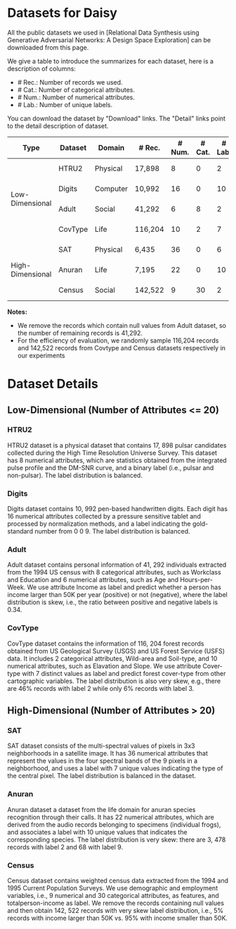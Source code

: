 # Datasets for Daisy 

All the public datasets we used in [Relational Data Synthesis using Generative Adversarial Networks: A Design Space Exploration] can be downloaded from this page.

We give a table to introduce the summarizes for each dataset, here is a description of columns:
- \# Rec.: Number of records we used.
- \# Cat.: Number of categorical attributes.
- \# Num.: Number of numerical attributes.
- \# Lab.: Number of unique labels.

You can download the dataset by "Download" links. The "Detail" links point to the detail description of dataset.

<table>
  <thead>
    <tr>
      <th>Type</th>
      <th>Dataset</th>
      <th>Domain</th>
      <th># Rec.</th>
      <th># Num.</th>
      <th># Cat.</th>
      <th># Lab.</th>
      <th>Skewness</th>
      <th></th>
    </tr>
  </thead>
  <tbody>
    <tr>
      <td rowspan=4>Low-Dimensional</td>
      <td>HTRU2</td>
      <td>Physical</td>
      <td>17,898</td>
      <td>8</td>
      <td>0</td>
      <td>2</td>
      <td>skew</td>
      <td><a href="http://archive.ics.uci.edu/ml/datasets/HTRU2">Download</a> | 
      <a href="#htru2">Detail</a></td>
    </tr>
    <tr>
      <td>Digits</td>
      <td>Computer</td>
      <td>10,992</td>
      <td>16</td>
      <td>0</td>
      <td>10</td>
      <td>balanced</td>
      <td><a href="https://archive.ics.uci.edu/ml/datasets/Pen-Based+Recognition+of+Handwritten+Digits">Download</a> | 
      <a href="#digits">Detail</a></td>
    </tr>
    <tr>
      <td>Adult</td>
      <td>Social</td>
      <td>41,292</td>
      <td>6</td>
      <td>8</td>
      <td>2</td>
      <td>skew</td>
      <td><a href="https://archive.ics.uci.edu/ml/datasets/Adult">Download</a> | 
      <a href="#adult">Detail</a></td>
    </tr>
    <tr>
      <td>CovType</td>
      <td>Life</td>
      <td>116,204</td>
      <td>10</td>
      <td>2</td>
      <td>7</td>
      <td>skew</td>
      <td><a href="http://archive.ics.uci.edu/ml/datasets/covertype">Download</a> | 
      <a href="#covtype">Detail</a></td>
    </tr>
    <tr>
      <td rowspan=3>High-Dimensional</td>
      <td>SAT</td>
      <td>Physical</td>
      <td>6,435</td>
      <td>36</td>
      <td>0</td>
      <td>6</td>
      <td>balanced</td>
      <td><a href="https://archive.ics.uci.edu/ml/datasets/Statlog+%28Landsat+Satellite%29">Download</a> | 
      <a href="#sat">Detail</a></td>
    </tr>
    <tr>
      <td>Anuran</td>
      <td>Life
      <td>7,195</td>
      <td>22</td>
      <td>0</td>
      <td>10</td>
      <td>skew</td>
      <td><a href="http://archive.ics.uci.edu/ml/datasets/Anuran+Calls+%28MFCCs%29">Download</a> | 
      <a href="#anuran">Detail</a></td>
    </tr>
    <tr>
      <td>Census</td>
      <td>Social</td>
      <td>142,522</td>
      <td>9</td>
      <td>30</td>
      <td>2</td>
      <td>skew</td>
      <td><a href="http://archive.ics.uci.edu/ml/datasets/Census-Income+(KDD)">Download</a> | 
      <a href="#census">Detail</a></td>
    </tr>
  </tbody>
</table>

**Notes:** 
- We remove the records which contain null values from Adult dataset, so the number of remaining records is 41,292.
- For the efficiency of evaluation, we randomly sample 116,204 records and 142,522 records from Covtype and Census datasets respectively in our experiments  

# Dataset Details

## Low-Dimensional (Number of Attributes <= 20)

### HTRU2
HTRU2 dataset is a physical dataset that contains 17, 898 pulsar candidates collected during the High Time Resolution Universe Survey. This dataset has 8 numerical attributes, which are statistics obtained from the integrated pulse profile and the DM-SNR curve, and a binary label (i.e., pulsar and non-pulsar). The label distribution is balanced.

### Digits
Digits dataset contains 10, 992 pen-based handwritten digits. Each digit has 16 numerical attributes collected by a pressure sensitive tablet and processed by normalization methods, and a label indicating the gold-standard number from 0 0 9. The label distribution is balanced.

### Adult
Adult dataset contains personal information of 41, 292 individuals extracted from the 1994 US census with 8 categorical attributes, such as Workclass and Education and 6 numerical attributes, such as Age and Hours-per-Week. We use attribute Income as label and predict whether a person has income larger than 50K per year (positive) or not
(negative), where the label distribution is skew, i.e., the ratio between positive and negative labels is 0.34.

### CovType
CovType dataset contains the information of 116, 204 forest records obtained from US Geological Survey (USGS) and US Forest Service (USFS) data. It includes 2 categorical attributes, Wild-area and Soil-type, and 10 numerical attributes, such as Elavation and Slope. We use attribute Cover-type with 7 distinct values as label and predict forest cover-type from other cartographic variables. The label distribution is also very skew, e.g., there are 46% records with label 2 while only 6% records with label 3.

## High-Dimensional (Number of Attributes > 20)

### SAT
SAT dataset consists of the multi-spectral values of pixels in 3x3 neighborhoods in a satellite image. It has 36 numerical attributes that represent the values in the four spectral bands of the 9 pixels in a neighborhood, and uses a label with 7 unique values indicating the type of the central pixel. The label distribution is balanced in the dataset.

### Anuran
Anuran dataset a dataset from the life domain for anuran species recognition through their calls. It has 22 numerical attributes, which are derived from the audio records belonging to specimens (individual frogs), and associates a label with 10 unique values that indicates the corresponding species. The label distribution is very skew: there are 3, 478 records with label 2 and 68 with label 9.

### Census
Census dataset contains weighted census data extracted from the 1994 and 1995 Current Population Surveys. We use demographic and employment variables, i.e., 9 numerical and 30 categorical attributes, as features, and totalperson-income as label. We remove the records containing null values and then obtain 142, 522 records with very skew label distribution, i.e., 5% records with income larger than 50K vs. 95% with income smaller than 50K.
